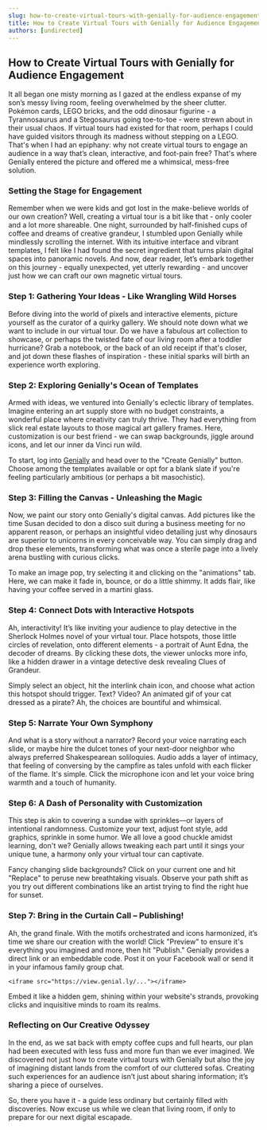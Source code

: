```yaml
---
slug: how-to-create-virtual-tours-with-genially-for-audience-engagement
title: How to Create Virtual Tours with Genially for Audience Engagement
authors: [undirected]
---
```



## How to Create Virtual Tours with Genially for Audience Engagement

It all began one misty morning as I gazed at the endless expanse of my son’s messy living room, feeling overwhelmed by the sheer clutter. Pokémon cards, LEGO bricks, and the odd dinosaur figurine - a Tyrannosaurus and a Stegosaurus going toe-to-toe - were strewn about in their usual chaos. If virtual tours had existed for that room, perhaps I could have guided visitors through its madness without stepping on a LEGO. That's when I had an epiphany: why not create virtual tours to engage an audience in a way that’s clean, interactive, and foot-pain free? That's where Genially entered the picture and offered me a whimsical, mess-free solution.

### Setting the Stage for Engagement

Remember when we were kids and got lost in the make-believe worlds of our own creation? Well, creating a virtual tour is a bit like that - only cooler and a lot more shareable. One night, surrounded by half-finished cups of coffee and dreams of creative grandeur, I stumbled upon Genially while mindlessly scrolling the internet. With its intuitive interface and vibrant templates, I felt like I had found the secret ingredient that turns plain digital spaces into panoramic novels. And now, dear reader, let’s embark together on this journey - equally unexpected, yet utterly rewarding - and uncover just how we can craft our own magnetic virtual tours.

### Step 1: Gathering Your Ideas - Like Wrangling Wild Horses

Before diving into the world of pixels and interactive elements, picture yourself as the curator of a quirky gallery. We should note down what we want to include in our virtual tour. Do we have a fabulous art collection to showcase, or perhaps the twisted fate of our living room after a toddler hurricane? Grab a notebook, or the back of an old receipt if that's closer, and jot down these flashes of inspiration - these initial sparks will birth an experience worth exploring.

### Step 2: Exploring Genially's Ocean of Templates

Armed with ideas, we ventured into Genially's eclectic library of templates. Imagine entering an art supply store with no budget constraints, a wonderful place where creativity can truly thrive. They had everything from slick real estate layouts to those magical art gallery frames. Here, customization is our best friend - we can swap backgrounds, jiggle around icons, and let our inner da Vinci run wild. 

To start, log into [Genially](https://genial.ly/) and head over to the "Create Genially" button. Choose among the templates available or opt for a blank slate if you're feeling particularly ambitious (or perhaps a bit masochistic).

### Step 3: Filling the Canvas - Unleashing the Magic

Now, we paint our story onto Genially's digital canvas. Add pictures like the time Susan decided to don a disco suit during a business meeting for no apparent reason, or perhaps an insightful video detailing just why dinosaurs are superior to unicorns in every conceivable way. You can simply drag and drop these elements, transforming what was once a sterile page into a lively arena bustling with curious clicks.

To make an image pop, try selecting it and clicking on the "animations" tab. Here, we can make it fade in, bounce, or do a little shimmy. It adds flair, like having your coffee served in a martini glass.

### Step 4: Connect Dots with Interactive Hotspots

Ah, interactivity! It’s like inviting your audience to play detective in the Sherlock Holmes novel of your virtual tour. Place hotspots, those little circles of revelation, onto different elements - a portrait of Aunt Edna, the decoder of dreams. By clicking these dots, the viewer unlocks more info, like a hidden drawer in a vintage detective desk revealing Clues of Grandeur.

Simply select an object, hit the interlink chain icon, and choose what action this hotspot should trigger. Text? Video? An animated gif of your cat dressed as a pirate? Ah, the choices are bountiful and whimsical.

### Step 5: Narrate Your Own Symphony 

And what is a story without a narrator? Record your voice narrating each slide, or maybe hire the dulcet tones of your next-door neighbor who always preferred Shakespearean soliloquies. Audio adds a layer of intimacy, that feeling of conversing by the campfire as tales unfold with each flicker of the flame. It's simple. Click the microphone icon and let your voice bring warmth and a touch of humanity.

### Step 6: A Dash of Personality with Customization

This step is akin to covering a sundae with sprinkles—or layers of intentional randomness. Customize your text, adjust font style, add graphics, sprinkle in some humor. We all love a good chuckle amidst learning, don't we? Genially allows tweaking each part until it sings your unique tune, a harmony only your virtual tour can captivate. 

Fancy changing slide backgrounds? Click on your current one and hit "Replace" to peruse new breathtaking visuals. Observe your path shift as you try out different combinations like an artist trying to find the right hue for sunset.

### Step 7: Bring in the Curtain Call – Publishing!

Ah, the grand finale. With the motifs orchestrated and icons harmonized, it’s time we share our creation with the world! Click "Preview" to ensure it's everything you imagined and more, then hit "Publish." Genially provides a direct link or an embeddable code. Post it on your Facebook wall or send it in your infamous family group chat.

```
<iframe src="https://view.genial.ly/..."></iframe>
```
Embed it like a hidden gem, shining within your website's strands, provoking clicks and inquisitive minds to roam its realms.

### Reflecting on Our Creative Odyssey

In the end, as we sat back with empty coffee cups and full hearts, our plan had been executed with less fuss and more fun than we ever imagined. We discovered not just how to create virtual tours with Genially but also the joy of imagining distant lands from the comfort of our cluttered sofas. Creating such experiences for an audience isn’t just about sharing information; it’s sharing a piece of ourselves.

So, there you have it - a guide less ordinary but certainly filled with discoveries. Now excuse us while we clean that living room, if only to prepare for our next digital escapade.